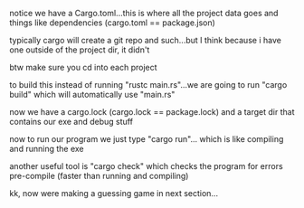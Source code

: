 notice we have a Cargo.toml...this is where all the project data goes and things like dependencies (cargo.toml == package.json)

typically cargo will create a git repo and such...but I think because i have one outside of the project dir, it didn't

btw make sure you cd into each project

to build this instead of running "rustc main.rs"...we are going to run "cargo build" which will automatically use "main.rs"

now we have a cargo.lock (cargo.lock == package.lock) and a target dir that contains our exe and debug stuff

now to run our program we just type "cargo run"... which is like compiling and running the exe

another useful tool is "cargo check" which checks the program for errors pre-compile (faster than running and compiling)

kk, now were making a guessing game in next section...